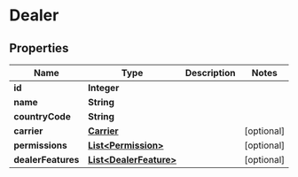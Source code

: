 # Dealer

## Properties
Name | Type | Description | Notes
------------ | ------------- | ------------- | -------------
**id** | **Integer** |  | 
**name** | **String** |  | 
**countryCode** | **String** |  | 
**carrier** | [**Carrier**](Carrier.md) |  |  [optional]
**permissions** | [**List&lt;Permission&gt;**](Permission.md) |  |  [optional]
**dealerFeatures** | [**List&lt;DealerFeature&gt;**](DealerFeature.md) |  |  [optional]
